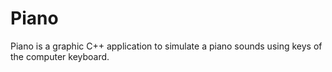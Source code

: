 # Piano
Piano is a graphic C++ application to simulate a piano sounds using keys of the computer keyboard.
